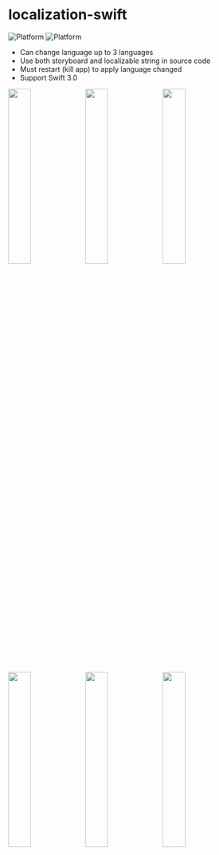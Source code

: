 # localization-swift
![Platform](https://img.shields.io/badge/platform-ios-lightgrey.svg?style=flat)
![Platform](https://img.shields.io/badge/language-swift%203.0-brightgreen.svg?style=flat)
- Can change language up to 3 languages
- Use both storyboard and localizable string in source code
- Must restart (kill app) to apply language changed
- Support Swift 3.0

<img src="https://lh3.googleusercontent.com/ujKu7Np-ddBYX1K622cPwSW6PbLwEdWdlA_OsTBVdfIBx0p814SypKQ1lAsJpGXINPwIv_njeMa9fphvgvYvcxdDE51TF2szUg3KHozINbp7AxlWkWou7jfiX1TjdXqR88aWjKQMnHo9NudcXALhAsnFZ17VbVakSkWcGpVc4kplXh3bBgT6o9HtnDs1obzKWa5qxBiQ1OBGSm7uHRGDEcI452iAfxn86Hr0dBmuWkc8yM2fSCd7apd0RIRau4fL0kl_9wzQAdUrg88ddsARcIzXIrpskkbwFA4lh3en6YNAZBAjtB8WcaefOKCdDSoj03QLSkIFLzIs8bINuVVza-IN2vG4qoFSZDJseFWEBVKgdzJgfiAA6vwvLyak4xEYZYHyHLsZGWKuqh31Sz1To9GKcVA-U8PZAax7S5MjWshaHppP3J7Gy3mYqt4IzkyEnc3nO7HOY2IqsLLX-FjcQyN3XpGstWRFrfHTg8TVuqshi7mKNVUKbSiRNNsO2qe7CzMIkTzlCDl_5zbG9KqtmcvHq3_IjVfGmteA94tGsgcpYO-gkAeLHg-HylBrR9fiNyow6tsybSZDjOIs-AKfEL8DFbTJWl7U0oQw1puBIii72-g9=w403-h716-no" width="30%"></img> 
<img src="https://lh3.googleusercontent.com/GwsRYiZnDJ_9bOycl3fOIQvr_BhKaSyF2dJflNyDmOj60lRQvnhk6A7xKmGuPjIq3HrJKDqsBeanBz6eRrbvOYIrpbr1l6ZpovGdyusX2LIHfoeiwwIOfMP6iPZE1aJUCt63MmtcWJtf6glG-Ob0PulwqSY0tU8YSEF58O5SuOIW-uhOY2qgklGFsHXVKtWWEuaIwLup6eJOGugJnAv1_RvAPDaTI2mgXvmr-vRTRpYkRlGrJ6-HyUsoC6zaFWNJM76eGJDd-HMFeyUfRNVt2t689C14Kr_HRhAA3-OeGxbHEvOijFT6TIkSW6mPTrPTA-MqDDtRMeaaUkGz-pbDYNHSfTcthrI835I5EwnZ7mOd4q01xoe-Pd4KnHRJWVt0vYPWOjvo7mKNLw4Zj0uP_aQRjb5O5Ma7L74LdS-ps5be_fNV2TYnrSUKeACBmRRYcZ1oEKz4GL5_GEzvPopdzzZC1nYfS6Qtec8U19U4nCLqoBwNREmeF5JEDaYmUV81I148t-5Biao8zwU6SMRRUmsXNUNipFPs3YPg4RrlVuysHs5Wtxs3do4Vvbo5nWGERecQ7dbV7YCswafduhnYN-tlpxzMJrJwWPpSXIgrpJn7mxAl=w403-h716-no" width="30%"></img> 
<img src="https://lh3.googleusercontent.com/DnNN-M2X5oePtS40EEHb3yMc3onTuLRcHRAxEZLv7oNTSzqIvIOnQ9Amde44Bpb2xCLBqstQRZFB9U5c7yZS8FV-HBNpGHfeBccEVfmSaVk_OohLnmZQXLIzGU9J72VOcUD4zYqTpluAq1Bpn7OMndysY4Ez0Xoq2f6s-YeTCcKW7MUTEpTwUuAt-HkrjeemcLyI8i4Mlj-5lyolBPO25sEI_4KeXNbc5rXEVezr9It8E-YOVWpVsMFdfd_rgQ1ipL4qGfSNdRgCUuAjDmf5Kav3gzZ2ozLIs2-mfdABBI9aWTLBRpQCW3c34fk6oYGoeyvtBPXeohKNIC_KysO2Z722XfyG5h8KluTWXCNSCPiM--3DkNBJBGSwDClPFTqj_GwTK2Y27ILPg1fo7xt1QOVQ8N2vc7a2SsWTwFysgqZ8OtKCPL1pGzwyILRoG54BQBxrOUlQpS3SubOHpiXd26D2FsEA2GE4gE_VFPzqQ0RuXPCIdQSJg0LfUOfz-4Pgdy4muFGNRbZZyouzQpzhJCzXwRNOVALLN0lq9HCgaRn5jFOOznNIDQ9tydvJb_Ob0CZbU4Vdh1wVX7I9ZXR_cEu3D2ZrItT0w0nVhWQIMXCga_Yt=w403-h716-no" width="30%"></img> 
<img src="https://lh3.googleusercontent.com/LCtC9vgXwsT45Zu2cTRgEibKdHHxe6T2AIltANciFry1CsPGFQl5POOksWXj22eM7z2KrieNxYPayD9W_Kwy7X6untgjUKfs700Uv9oe_UDblK5ajSf5NflkOGayGfclH7BY09KOkOA64gw4dohjtGZxyVg0PZohzMUE84ho9SOgSNKySutFNDuAS_Schajwat-YmpHHULK5DI3S9_AL_powKeYzPgAO-3ecQcHJe73lrdNi7h5tFgha2iuWeXUUl1YxOUeEmzmgYOVl0mpqSWsB-1l6Zq44vo8-QTgIB4YrN1_welcE9J0EKyb5ub7isZF-8yzYJFaQw7u-CRKdQOXHZdan4NhZmd59HoSbYNbSP5vUMIpd8WY8AkLAV5-DUbqREhJZvVOymJoLGbg5ILYfVDuyv1njNEz1W3_HvFRkXu8g7YB4jlW59q6pTD4s-KKynL6UGRkYSVv3DYdjHWwwLaAMnzBeq_lIXJDSgED2I03Jcb29MONBu-Mfup8xwDyMqca0paSBqC3qVC3S-ang6pWgrD5h-gJqC7dDgXG0dWC4eOl0T-ubs4hCCiVkgWmHT5zZG7T5hLM-URlRlqzqNjt7prsXw5YvUlMgCAXt4EmA=w403-h716-no" width="30%"></img>
<img src="https://lh3.googleusercontent.com/lqJ4afPNF90yyLZKGKEWfTe8dayorbtOePvIutEsYYDGR16XzCNQShZEQYXgnn7TjOURGSoREjwuHp8FO0h6BFTPWNbxgcoKbaN_OEI7VdR0Te6296IeoRpvEd-uFtZuq5BoQCNgcp5RvyjKhxJHeV-sMIJWmA2_BuGdMNTmpwZ6CxH4ITnxmTSAEWvYf3jccktwXgSkr1X1bj88NuJTihuICGenTnFzJeGG0AmBdo2npoRs9tn_Oel-rgOgXvEqxIPSWqIWrlXiOHULRtfKdacZ3eeCJCcKePQe3_YI4ODLU-Y7MjjCf-p3pVrrZgHDE_A0suJwT5gssQkobwh-hhJE6RFqTywADpEdg9Bk_c-fN4ZCwDYQsFIodi-24WiS-ZHokfsBqabQ7eS-3qvnTgPRyOZm7FkPVpLvkcugpQSBt8MSD5i6XGfKU-LjyL5OWNL87hNtI5UsYiZi6Kx0Ze8Bz5s94kHSQQ1IvKNBsDjJcMdd8Abcy1g3t44Rw3qnBJoggwJDjir6ld63Q5oCtmDNOk-fXIVS94_r93nMI_i1jhfsp7h5L8L2eE9P_RJqYPNc6is2OBzT1Q1GpXLrAJsfbBCx0wKbZUKBIcsXQvqaHYJ7=w403-h716-no" width="30%"></img> 
<img src="https://lh3.googleusercontent.com/lpYxSBU58u55D2QjYWCyMLng7jz3d-OCbCnzHH1DmVOO1kGZ-bVIbxBnyxlsDDGAbpvDfthYa7oxz6obPjtZLA8oAHqCQnTVL65rIbV_sgNlHJm9u2t9jke_9T9ucdZm67rW56-WtnO_j09wbQGrC8Fbe01FEV6MaGW_23D_Vv_w946AWOn9LAYAWQ2wIQ1w4Onj6yIho4q8tKu1Oxb4Y23S4rmpfoxTEEobxh-PbiD46u6M6BUTIrAYQwAYfkevSni0CrYVndNyvq_eHuQ47WeEJZ7bmqR6xu2tcFayGzeB5jtBYRPm0dUSxg3LZLjMzgFmtm04XCVgz3qyBrNUvT3_GiFMGk2BtFAu0Z2E3zQOIPt50X4bUI_G4UrXB6DufglERUkIGtXP21NXLheTZ3yUPzcjUr5fXRf9el6DR2Hod6m7aTpyYqSwbqWBZEYDWBGZ28uHeDxoqA-mO7oaidXwZ83aLENNXvV9ZpGk0qCrWHx4nOxckp6mL6QoMJUW6s4tPbbJhhKk_95mp3zETJmiMA8IsAWaDTFSNQ19QyqgjeSQV3-Oa_Fthhas0maTeWZ12qFMVCcT7wxzm8xiqUQlf92zbufqkFa7tfp9uI8jJeh3=w403-h716-no" width="30%"></img> 
